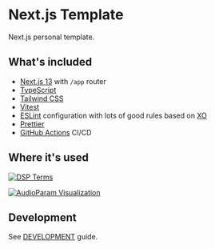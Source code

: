 # Next.js Template

Next.js personal template.

## What's included

- [Next.js 13](https://nextjs.org/) with `/app` router
- [TypeScript](https://www.typescriptlang.org/)
- [Tailwind CSS](https://tailwindcss.com/)
- [Vitest](https://vitest.dev/)
- [ESLint](https://eslint.org/) configuration with lots of good rules based on [XO](https://github.com/xojs/xo)
- [Prettier](https://prettier.io/)
- [GitHub Actions](https://github.com/features/actions) CI/CD

## Where it's used

[![DSP Terms](https://img.shields.io/static/v1?&message=DSP%20Terms&style=flat&colorA=000000&colorB=000000&label=GitHub&logo=github&logoColor=ffffff)](https://github.com/satelllte/dsp-terms)

[![AudioParam Visualization](https://img.shields.io/static/v1?&message=AudioParam%20Visualization&style=flat&colorA=000000&colorB=000000&label=GitHub&logo=github&logoColor=ffffff)](https://github.com/satelllte/audioparam-visualization)

## Development

See [DEVELOPMENT](./DEVELOPMENT.md) guide.
